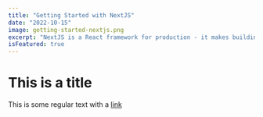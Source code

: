 ```yaml
---
title: "Getting Started with NextJS"
date: "2022-10-15"
image: getting-started-nextjs.png
excerpt: "NextJS is a React framework for production - it makes building fullstack React apps and sites a breeze and ships with built-in SSR."
isFeatured: true
---
```


# This is a title

This is some regular text with a [link](https://google.com)
